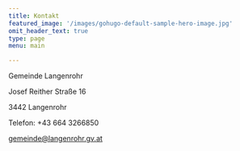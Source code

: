 ```yaml
---
title: Kontakt
featured_image: '/images/gohugo-default-sample-hero-image.jpg'
omit_header_text: true
type: page
menu: main

---
```



Gemeinde Langenrohr

Josef Reither Straße 16

3442 Langenrohr

Telefon: +43 664 3266850

gemeinde@langenrohr.gv.at